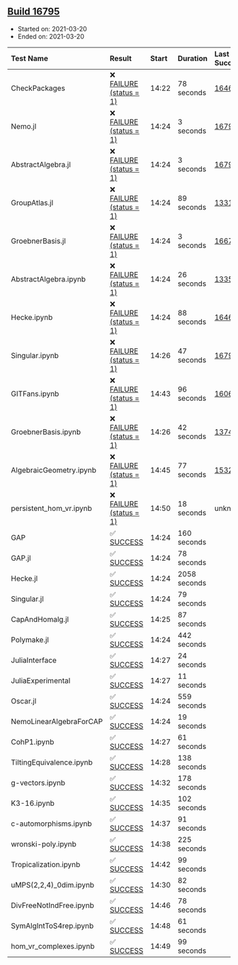 ## [Build 16795](https://oscarci.mathematik.uni-kl.de/job/oscar/16795/)

* Started on: 2021-03-20
* Ended on: 2021-03-20

| Test Name    | Result | Start | Duration | Last Success | First Failure |
|:-------------|:-------|:------|:---------|:-------------|:--------------|
| CheckPackages | ❌ [FAILURE (status = 1)](https://oscarci.mathematik.uni-kl.de/job/oscar/16795/artifact/logs/build-16795/CheckPackages.log) | 14:22 | 78 seconds | [16463](https://oscarci.mathematik.uni-kl.de/job/oscar/16463/) | [16464](https://oscarci.mathematik.uni-kl.de/job/oscar/16464/) |
| Nemo.jl | ❌ [FAILURE (status = 1)](https://oscarci.mathematik.uni-kl.de/job/oscar/16795/artifact/logs/build-16795/Nemo.jl.log) | 14:24 | 3 seconds | [16793](https://oscarci.mathematik.uni-kl.de/job/oscar/16793/) | [16794](https://oscarci.mathematik.uni-kl.de/job/oscar/16794/) |
| AbstractAlgebra.jl | ❌ [FAILURE (status = 1)](https://oscarci.mathematik.uni-kl.de/job/oscar/16795/artifact/logs/build-16795/AbstractAlgebra.jl.log) | 14:24 | 3 seconds | [16792](https://oscarci.mathematik.uni-kl.de/job/oscar/16792/) | [16793](https://oscarci.mathematik.uni-kl.de/job/oscar/16793/) |
| GroupAtlas.jl | ❌ [FAILURE (status = 1)](https://oscarci.mathematik.uni-kl.de/job/oscar/16795/artifact/logs/build-16795/GroupAtlas.jl.log) | 14:24 | 89 seconds | [13311](https://oscarci.mathematik.uni-kl.de/job/oscar/13311/) | [13312](https://oscarci.mathematik.uni-kl.de/job/oscar/13312/) |
| GroebnerBasis.jl | ❌ [FAILURE (status = 1)](https://oscarci.mathematik.uni-kl.de/job/oscar/16795/artifact/logs/build-16795/GroebnerBasis.jl.log) | 14:24 | 3 seconds | [16676](https://oscarci.mathematik.uni-kl.de/job/oscar/16676/) | [16677](https://oscarci.mathematik.uni-kl.de/job/oscar/16677/) |
| AbstractAlgebra.ipynb | ❌ [FAILURE (status = 1)](https://oscarci.mathematik.uni-kl.de/job/oscar/16795/artifact/logs/build-16795/AbstractAlgebra.ipynb.log) | 14:24 | 26 seconds | [13355](https://oscarci.mathematik.uni-kl.de/job/oscar/13355/) | [13356](https://oscarci.mathematik.uni-kl.de/job/oscar/13356/) |
| Hecke.ipynb | ❌ [FAILURE (status = 1)](https://oscarci.mathematik.uni-kl.de/job/oscar/16795/artifact/logs/build-16795/Hecke.ipynb.log) | 14:24 | 88 seconds | [16463](https://oscarci.mathematik.uni-kl.de/job/oscar/16463/) | [16464](https://oscarci.mathematik.uni-kl.de/job/oscar/16464/) |
| Singular.ipynb | ❌ [FAILURE (status = 1)](https://oscarci.mathematik.uni-kl.de/job/oscar/16795/artifact/logs/build-16795/Singular.ipynb.log) | 14:26 | 47 seconds | [16793](https://oscarci.mathematik.uni-kl.de/job/oscar/16793/) | [16794](https://oscarci.mathematik.uni-kl.de/job/oscar/16794/) |
| GITFans.ipynb | ❌ [FAILURE (status = 1)](https://oscarci.mathematik.uni-kl.de/job/oscar/16795/artifact/logs/build-16795/GITFans.ipynb.log) | 14:43 | 96 seconds | [16068](https://oscarci.mathematik.uni-kl.de/job/oscar/16068/) | [16069](https://oscarci.mathematik.uni-kl.de/job/oscar/16069/) |
| GroebnerBasis.ipynb | ❌ [FAILURE (status = 1)](https://oscarci.mathematik.uni-kl.de/job/oscar/16795/artifact/logs/build-16795/GroebnerBasis.ipynb.log) | 14:26 | 42 seconds | [13748](https://oscarci.mathematik.uni-kl.de/job/oscar/13748/) | [13749](https://oscarci.mathematik.uni-kl.de/job/oscar/13749/) |
| AlgebraicGeometry.ipynb | ❌ [FAILURE (status = 1)](https://oscarci.mathematik.uni-kl.de/job/oscar/16795/artifact/logs/build-16795/AlgebraicGeometry.ipynb.log) | 14:45 | 77 seconds | [15322](https://oscarci.mathematik.uni-kl.de/job/oscar/15322/) | [15323](https://oscarci.mathematik.uni-kl.de/job/oscar/15323/) |
| persistent_hom_vr.ipynb | ❌ [FAILURE (status = 1)](https://oscarci.mathematik.uni-kl.de/job/oscar/16795/artifact/logs/build-16795/persistent_hom_vr.ipynb.log) | 14:50 | 18 seconds | unknown | unknown |
| GAP | ✅ [SUCCESS](https://oscarci.mathematik.uni-kl.de/job/oscar/16795/artifact/logs/build-16795/GAP.log) | 14:24 | 160 seconds |  |  |
| GAP.jl | ✅ [SUCCESS](https://oscarci.mathematik.uni-kl.de/job/oscar/16795/artifact/logs/build-16795/GAP.jl.log) | 14:24 | 78 seconds |  |  |
| Hecke.jl | ✅ [SUCCESS](https://oscarci.mathematik.uni-kl.de/job/oscar/16795/artifact/logs/build-16795/Hecke.jl.log) | 14:24 | 2058 seconds |  |  |
| Singular.jl | ✅ [SUCCESS](https://oscarci.mathematik.uni-kl.de/job/oscar/16795/artifact/logs/build-16795/Singular.jl.log) | 14:24 | 79 seconds |  |  |
| CapAndHomalg.jl | ✅ [SUCCESS](https://oscarci.mathematik.uni-kl.de/job/oscar/16795/artifact/logs/build-16795/CapAndHomalg.jl.log) | 14:25 | 87 seconds |  |  |
| Polymake.jl | ✅ [SUCCESS](https://oscarci.mathematik.uni-kl.de/job/oscar/16795/artifact/logs/build-16795/Polymake.jl.log) | 14:24 | 442 seconds |  |  |
| JuliaInterface | ✅ [SUCCESS](https://oscarci.mathematik.uni-kl.de/job/oscar/16795/artifact/logs/build-16795/JuliaInterface.log) | 14:27 | 24 seconds |  |  |
| JuliaExperimental | ✅ [SUCCESS](https://oscarci.mathematik.uni-kl.de/job/oscar/16795/artifact/logs/build-16795/JuliaExperimental.log) | 14:27 | 11 seconds |  |  |
| Oscar.jl | ✅ [SUCCESS](https://oscarci.mathematik.uni-kl.de/job/oscar/16795/artifact/logs/build-16795/Oscar.jl.log) | 14:24 | 559 seconds |  |  |
| NemoLinearAlgebraForCAP | ✅ [SUCCESS](https://oscarci.mathematik.uni-kl.de/job/oscar/16795/artifact/logs/build-16795/NemoLinearAlgebraForCAP.log) | 14:24 | 19 seconds |  |  |
| CohP1.ipynb | ✅ [SUCCESS](https://oscarci.mathematik.uni-kl.de/job/oscar/16795/artifact/logs/build-16795/CohP1.ipynb.log) | 14:27 | 61 seconds |  |  |
| TiltingEquivalence.ipynb | ✅ [SUCCESS](https://oscarci.mathematik.uni-kl.de/job/oscar/16795/artifact/logs/build-16795/TiltingEquivalence.ipynb.log) | 14:28 | 138 seconds |  |  |
| g-vectors.ipynb | ✅ [SUCCESS](https://oscarci.mathematik.uni-kl.de/job/oscar/16795/artifact/logs/build-16795/g-vectors.ipynb.log) | 14:32 | 178 seconds |  |  |
| K3-16.ipynb | ✅ [SUCCESS](https://oscarci.mathematik.uni-kl.de/job/oscar/16795/artifact/logs/build-16795/K3-16.ipynb.log) | 14:35 | 102 seconds |  |  |
| c-automorphisms.ipynb | ✅ [SUCCESS](https://oscarci.mathematik.uni-kl.de/job/oscar/16795/artifact/logs/build-16795/c-automorphisms.ipynb.log) | 14:37 | 91 seconds |  |  |
| wronski-poly.ipynb | ✅ [SUCCESS](https://oscarci.mathematik.uni-kl.de/job/oscar/16795/artifact/logs/build-16795/wronski-poly.ipynb.log) | 14:38 | 225 seconds |  |  |
| Tropicalization.ipynb | ✅ [SUCCESS](https://oscarci.mathematik.uni-kl.de/job/oscar/16795/artifact/logs/build-16795/Tropicalization.ipynb.log) | 14:42 | 99 seconds |  |  |
| uMPS(2,2,4)_0dim.ipynb | ✅ [SUCCESS](https://oscarci.mathematik.uni-kl.de/job/oscar/16795/artifact/logs/build-16795/uMPS-2-2-4-_0dim.ipynb.log) | 14:30 | 82 seconds |  |  |
| DivFreeNotIndFree.ipynb | ✅ [SUCCESS](https://oscarci.mathematik.uni-kl.de/job/oscar/16795/artifact/logs/build-16795/DivFreeNotIndFree.ipynb.log) | 14:46 | 78 seconds |  |  |
| SymAlgIntToS4rep.ipynb | ✅ [SUCCESS](https://oscarci.mathematik.uni-kl.de/job/oscar/16795/artifact/logs/build-16795/SymAlgIntToS4rep.ipynb.log) | 14:48 | 61 seconds |  |  |
| hom_vr_complexes.ipynb | ✅ [SUCCESS](https://oscarci.mathematik.uni-kl.de/job/oscar/16795/artifact/logs/build-16795/hom_vr_complexes.ipynb.log) | 14:49 | 99 seconds |  |  |
